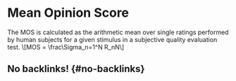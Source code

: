 # Mean Opinion Score


The MOS is calculated as the arithmetic mean over single ratings
performed by human subjects for a given stimulus in a subjective
quality evaluation test.
\\[MOS = \frac\Sigma\_n=1^N R\_nN\\]


## No backlinks! {#no-backlinks}
